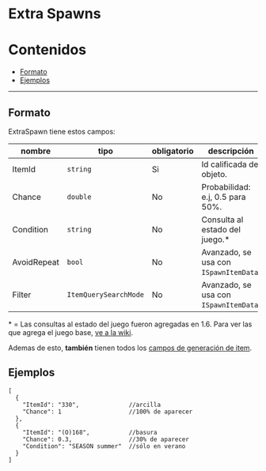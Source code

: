 # Extra Spawns

# Contenidos

* [Formato](#formato)
* [Ejemplos](#ejemplos)

--------------------

## Formato

ExtraSpawn tiene estos campos:

| nombre      | tipo                  | obligatorio | descripción                            |
|-------------|-----------------------|-------------|----------------------------------------|
| ItemId      | `string`              | Si          | Id calificada del objeto.              |
| Chance      | `double`              | No          | Probabilidad: e.j, 0.5 para 50%.       |
| Condition   | `string`              | No          | Consulta al estado del juego.\*        |
| AvoidRepeat | `bool`                | No          | Avanzado, se usa con `ISpawnItemData`. |
| Filter      | `ItemQuerySearchMode` | No          | Avanzado, se usa con `ISpawnItemData`. |

\* = Las consultas al estado del juego fueron agregadas en 1.6. Para ver las que agrega el juego base, [ve a la wiki](https://stardewvalleywiki.com/Modding:Game_state_queries).

Ademas de esto, **también** tienen todos los [campos de generación de item](https://stardewvalleywiki.com/Modding:Item_queries#Item_spawn_fields).


## Ejemplos


```jsonc
[
  {
    "ItemId": "330",              //arcilla
    "Chance": 1                   //100% de aparecer
  },
  {
    "ItemId": "(O)168",           //basura
    "Chance": 0.3,                //30% de aparecer
    "Condition": "SEASON summer"  //sólo en verano
  }
]
```